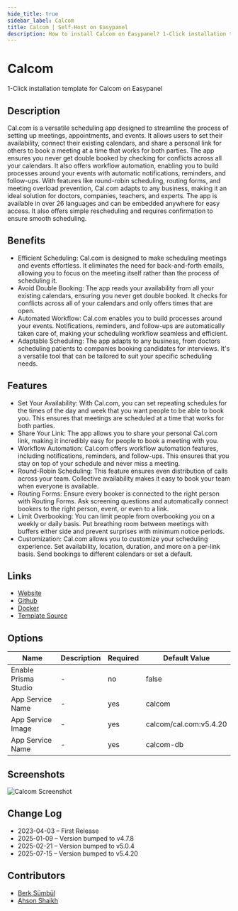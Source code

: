 ```yaml
---
hide_title: true
sidebar_label: Calcom
title: Calcom | Self-Host on Easypanel
description: How to install Calcom on Easypanel? 1-Click installation template for Calcom on Easypanel
---
```


<!-- generated -->

# Calcom

1-Click installation template for Calcom on Easypanel

## Description

Cal.com is a versatile scheduling app designed to streamline the process of setting up meetings, appointments, and events. It allows users to set their availability, connect their existing calendars, and share a personal link for others to book a meeting at a time that works for both parties. The app ensures you never get double booked by checking for conflicts across all your calendars. It also offers workflow automation, enabling you to build processes around your events with automatic notifications, reminders, and follow-ups. With features like round-robin scheduling, routing forms, and meeting overload prevention, Cal.com adapts to any business, making it an ideal solution for doctors, companies, teachers, and experts. The app is available in over 26 languages and can be embedded anywhere for easy access. It also offers simple rescheduling and requires confirmation to ensure smooth scheduling.

## Benefits

- Efficient Scheduling: Cal.com is designed to make scheduling meetings and events effortless. It eliminates the need for back-and-forth emails, allowing you to focus on the meeting itself rather than the process of scheduling it.
- Avoid Double Booking: The app reads your availability from all your existing calendars, ensuring you never get double booked. It checks for conflicts across all of your calendars and only offers times that are open.
- Automated Workflow: Cal.com enables you to build processes around your events. Notifications, reminders, and follow-ups are automatically taken care of, making your scheduling workflow seamless and efficient.
- Adaptable Scheduling: The app adapts to any business, from doctors scheduling patients to companies booking candidates for interviews. It's a versatile tool that can be tailored to suit your specific scheduling needs.

## Features

- Set Your Availability: With Cal.com, you can set repeating schedules for the times of the day and week that you want people to be able to book you. This ensures that meetings are scheduled at a time that works for both parties.
- Share Your Link: The app allows you to share your personal Cal.com link, making it incredibly easy for people to book a meeting with you.
- Workflow Automation: Cal.com offers workflow automation features, including notifications, reminders, and follow-ups. This ensures that you stay on top of your schedule and never miss a meeting.
- Round-Robin Scheduling: This feature ensures even distribution of calls across your team. Collective availability makes it easy to book your team when everyone is available.
- Routing Forms: Ensure every booker is connected to the right person with Routing Forms. Ask screening questions and automatically connect bookers to the right person, event, or even to a link.
- Limit Overbooking: You can limit people from overbooking you on a weekly or daily basis. Put breathing room between meetings with buffers either side and prevent surprises with minimum notice periods.
- Customization: Cal.com allows you to customize your scheduling experience. Set availability, location, duration, and more on a per-link basis. Send bookings to different calendars or set a default.

## Links

- [Website](https://cal.com)
- [Github](https://github.com/calcom/cal.com)
- [Docker](https://hub.docker.com/r/calcom/cal.com)
- [Template Source](https://github.com/easypanel-io/templates/tree/main/templates/calcom)

## Options

Name | Description | Required | Default Value
-|-|-|-
Enable Prisma Studio | - | no | false
App Service Name | - | yes | calcom
App Service Image | - | yes | calcom/cal.com:v5.4.20
App Service Name | - | yes | calcom-db

## Screenshots

![Calcom Screenshot](./assets/screenshot.png)

## Change Log

- 2023-04-03 – First Release
- 2025-01-09 – Version bumped to v4.7.8
- 2025-02-21 – Version bumped to v5.0.4
- 2025-07-15 – Version bumped to v5.4.20

## Contributors

- [Berk Sümbül](https://berksmbl.com)
- [Ahson Shaikh](https://github.com/Ahson-Shaikh)
